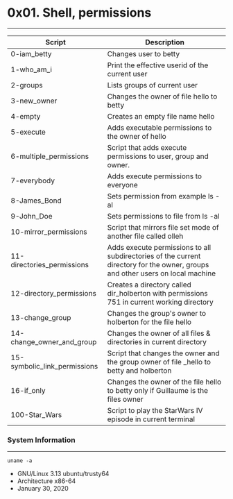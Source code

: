 # 0x01. Shell, permissions
---

 Script      | Description 
------------ | -------------
0-iam_betty | Changes user to betty
1-who_am_i | Print the effective userid of the current user
2-groups | Lists groups of current user
3-new_owner | Changes the owner of file hello to betty
4-empty | Creates an empty file name hello
5-execute | Adds executable permissions to the owner of hello
6-multiple_permissions | Script that adds execute permissions to user, group and owner.
7-everybody | Adds execute permissions to everyone
8-James_Bond | Sets permission from example ls -al
9-John_Doe | Sets permissions to file from ls -al
10-mirror_permissions | Script that mirrors file set mode of another file called olleh
11-directories_permissions  | Adds execute permissions to all subdirectories of the current directory for the owner, groups and other users on local machine
12-directory_permissions | Creates a directory called dir_holberton with permissions 751 in current working directory
13-change_group | Changes the group's owner to holberton for the file hello
14-change_owner_and_group  | Changes the owner of all files & directories in current directory
15-symbolic_link_permissions  | Script that changes the owner and the group owner of file _hello to betty and holberton
16-if_only | Changes the owner of the file hello to betty only if Guillaume is the files owner
100-Star_Wars | Script to play the StarWars IV episode in current terminal


### System Information
---
```
uname -a
```
 * GNU/Linux 3.13 ubuntu/trusty64
 * Architecture x86-64
 * January 30, 2020
